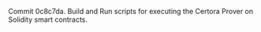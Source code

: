 Commit 0c8c7da.                    Build and Run scripts for executing the Certora Prover on Solidity smart contracts.